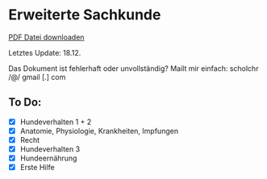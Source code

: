 Erweiterte Sachkunde
===========

[PDF Datei downloaden](https://github.com/scholchr/erweiterte-sachkunde/blob/master/erweiterte_sachkunde.pdf?raw=true)

Letztes Update: 18.12.

Das Dokument ist fehlerhaft oder unvollständig?
Mailt mir einfach: scholchr /@/ gmail [.] com


To Do:
------
- [x] Hundeverhalten 1 + 2
- [x] Anatomie, Physiologie, Krankheiten, Impfungen
- [x] Recht
- [x] Hundeverhalten 3
- [x] Hundeernährung
- [x] Erste Hilfe
